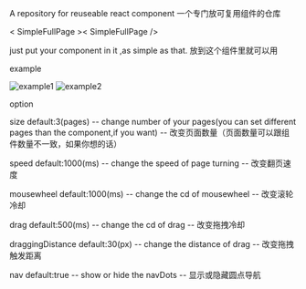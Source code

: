 A repository for reuseable react component
一个专门放可复用组件的仓库

< SimpleFullPage >< SimpleFullPage />

just put your component in it ,as simple as that.
放到这个组件里就可以用

example

![example1](https://user-images.githubusercontent.com/68488755/111765789-c2125d00-88df-11eb-8e91-881c9b4c608a.png)
![example2](https://user-images.githubusercontent.com/68488755/111765802-c5a5e400-88df-11eb-8756-369eba143f40.png)


option

size default:3(pages) -- change number of your pages(you can set different pages than the component,if you want)
-- 改变页面数量（页面数量可以跟组件数量不一致，如果你想的话）

speed default:1000(ms) -- change the speed of page turning
-- 改变翻页速度

mousewheel default:1000(ms) -- change the cd of mousewheel
-- 改变滚轮冷却

drag default:500(ms) -- change the cd of drag
-- 改变拖拽冷却

draggingDistance default:30(px) -- change the distance of drag
-- 改变拖拽触发距离

nav default:true -- show or hide the navDots
-- 显示或隐藏圆点导航

